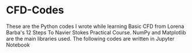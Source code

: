 # CFD-Codes
These are the Python codes I wrote while learning Basic CFD from Lorena Barba's 12 Steps To Navier Stokes Practical Course. NumPy and Matplotlib are the main libraries used. The following codes are written in Jupyter Notebook

